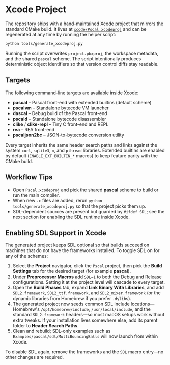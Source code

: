 # Xcode Project

The repository ships with a hand-maintained Xcode project that mirrors the
standard CMake build.  It lives at [`xcode/Pscal.xcodeproj`](../xcode/Pscal.xcodeproj)
and can be regenerated at any time by running the helper script:

```
python tools/generate_xcodeproj.py
```

Running the script overwrites `project.pbxproj`, the workspace metadata, and the
shared `pascal` scheme.  The script intentionally produces deterministic object
identifiers so that version control diffs stay readable.

## Targets

The following command-line targets are available inside Xcode:

- **pascal** – Pascal front-end with extended builtins (default scheme)
- **pscalvm** – Standalone bytecode VM launcher
- **dascal** – Debug build of the Pascal front-end
- **pscald** – Standalone bytecode disassembler
- **clike** / **clike-repl** – Tiny C front-end and REPL
- **rea** – REA front-end
- **pscaljson2bc** – JSON-to-bytecode conversion utility

Every target inherits the same header search paths and links against the system
`curl`, `sqlite3`, `m`, and `pthread` libraries.  Extended builtins are enabled
by default (`ENABLE_EXT_BUILTIN_*` macros) to keep feature parity with the
CMake build.

## Workflow Tips

- Open `Pscal.xcodeproj` and pick the shared **pascal** scheme to build or run
  the main compiler.
- When new `.c` files are added, rerun `python tools/generate_xcodeproj.py`
  so that the project picks them up.
- SDL-dependent sources are present but guarded by `#ifdef SDL`; see the next
  section for enabling the SDL runtime inside Xcode.

## Enabling SDL Support in Xcode

The generated project keeps SDL optional so that builds succeed on machines
that do not have the frameworks installed.  To toggle SDL on for any of the
schemes:

1. Select the **Project** navigator, click the `Pscal` project, then pick the
   **Build Settings** tab for the desired target (for example **pascal**).
2. Under **Preprocessor Macros** add `SDL=1` to both the Debug and Release
   configurations.  Setting it at the project level will cascade to every
   target.
3. Open the **Build Phases** tab, expand **Link Binary With Libraries**, and add
   `SDL2.framework`, `SDL2_ttf.framework`, and `SDL2_mixer.framework` (or the
   dynamic libraries from Homebrew if you prefer `.dylib`s).
4. The generated project now seeds common SDL include locations—Homebrew's
   `/opt/homebrew/include`, `/usr/local/include`, and the standard
   `SDL2.framework` headers—so most macOS setups work without extra tweaks. If
   your installation lives somewhere else, add its parent folder to
   **Header Search Paths**.
5. Clean and rebuild; SDL-only examples such as
   `Examples/pascal/sdl/MultiBouncingBalls` will now launch from within Xcode.

To disable SDL again, remove the frameworks and the `SDL` macro entry—no other
changes are required.

